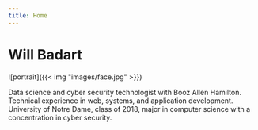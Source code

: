 ```yaml
---
title: Home
---
```


# Will Badart

![portrait]({{< img "images/face.jpg" >}})

Data science and cyber security technologist with Booz Allen Hamilton.
Technical experience in web, systems, and application development. University
of Notre Dame, class of 2018, major in computer science with a concentration in
cyber security.
